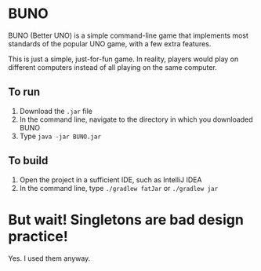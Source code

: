 # BUNO

BUNO (Better UNO) is a simple command-line game that implements most standards of the popular UNO game, with a few extra features.

This is just a simple, just-for-fun game. In reality, players would play on different computers instead of all playing on the same computer.

## To run

1. Download the `.jar` file
2. In the command line, navigate to the directory in which you downloaded BUNO
3. Type `java -jar BUNO.jar`

## To build

1. Open the project in a sufficient IDE, such as IntelliJ IDEA
2. In the command line, type `./gradlew fatJar` or `./gradlew jar`

# But wait! Singletons are bad design practice!

Yes. I used them anyway.